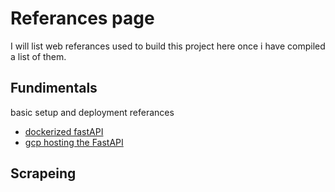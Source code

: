 # Referances page

I will list web referances used to build this project here once i have compiled a list of them.

## Fundimentals

basic setup and deployment referances

- [dockerized fastAPI](https://www.youtube.com/watch?v=CzAyaSolZjY)
- [gcp hosting the FastAPI](https://www.youtube.com/watch?v=bcYmfHOrOPM)

## Scrapeing
